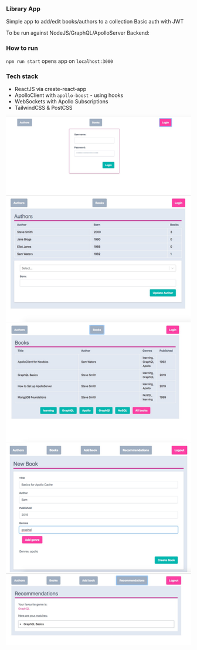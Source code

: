 ### Library App
Simple app to add/edit books/authors to a collection
Basic auth with JWT

To be run against NodeJS/GraphQL/ApolloServer Backend:
<!-- insert link -->

### How to run
`npm run start` opens app on `localhost:3000`

### Tech stack
- ReactJS via create-react-app
- ApolloClient with `apollo-boost` - using hooks
- WebSockets with Apollo Subscriptions
- TailwindCSS & PostCSS

<img src="assets/login.jpg" alt="login" width="650"/>
<img src="assets/authors.jpg" alt="login" width="650"/>
<img src="assets/books.jpg" alt="login" width="650"/>
<img src="assets/newbook.jpg" alt="login" width="650"/>
<img src="assets/recommendations.jpg" alt="login" width="650"/>

<!-- insert screenshots -->
